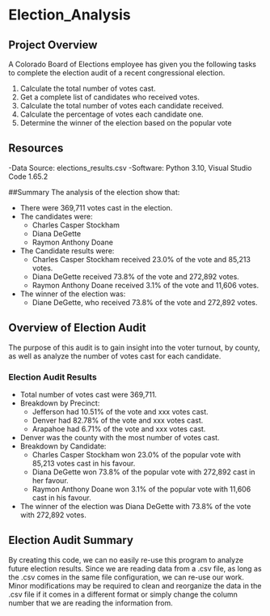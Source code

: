 # Election_Analysis

## Project Overview
A Colorado Board of Elections employee has given you the following tasks to complete the election audit of a recent congressional election.

1.  Calculate the total number of votes cast.
2.  Get a complete list of candidates who received votes.
3.  Calculate the total number of votes each candidate received.
4.  Calculate the percentage of votes each candidate one.
5.  Determine the winner of the election based on the popular vote

## Resources
-Data Source: elections_results.csv
-Software: Python 3.10, Visual Studio Code 1.65.2

##Summary
The analysis of the election show that:
- There were 369,711 votes cast in the election.
- The candidates were:
    - Charles Casper Stockham
    - Diana DeGette
    - Raymon Anthony Doane
- The Candidate results were:
    - Charles Casper Stockham received 23.0% of the vote and 85,213 votes.
    - Diana DeGette received 73.8% of the vote and 272,892 votes.
    - Raymon Anthony Doane received 3.1% of the vote and 11,606 votes.
- The winner of the election was:
    - Diane DeGette, who received 73.8% of the vote and 272,892 votes.

## Overview of Election Audit
The purpose of this audit is to gain insight into the voter turnout, by county, as well as analyze the number of votes cast for each candidate.

### Election Audit Results
- Total number of votes cast were 369,711.
- Breakdown by Precinct:
    - Jefferson had 10.51% of the vote and xxx votes cast.
    - Denver had 82.78% of the vote and xxx votes cast.
    - Arapahoe had 6.71% of the vote and xxx votes cast.
- Denver was the county with the most number of votes cast.
- Breakdown by Candidate:
    - Charles Casper Stockham won 23.0% of the popular vote with 85,213 votes cast in his favour.
    - Diana DeGette won 73.8% of the popular vote with 272,892 cast in her favour.
    - Raymon Anthony Doane won 3.1% of the popular vote with 11,606 cast in his favour.
- The winner of the election was Diana DeGette with 73.8% of the vote with 272,892 votes.

## Election Audit Summary   
By creating this code, we can no easily re-use this program to analyze future election results.  Since we are reading data from a .csv file, as long as the .csv comes in the same file configuration, we can re-use our work.  Minor modifications may be required to clean and reorganize the data in the .csv file if it comes in a different format or simply change the column number that we are reading the information from.

